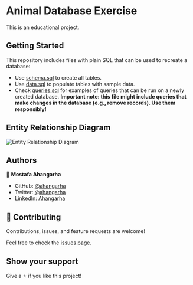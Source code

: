 # Animal Database Exercise

This is an educational project.

## Getting Started

This repository includes files with plain SQL that can be used to recreate a database:

- Use [schema.sql](./schema.sql) to create all tables.
- Use [data.sql](./data.sql) to populate tables with sample data.
- Check [queries.sql](./queries.sql) for examples of queries that can be run on a newly created database. **Important note: this file might include queries that make changes in the database (e.g., remove records). Use them responsibly!**

## Entity Relationship Diagram

![Entity Relationship Diagram](https://user-images.githubusercontent.com/11241315/166433680-f9244faa-d893-4966-93a6-2dbfed65a317.png)

## Authors

👤 **Mostafa Ahangarha**

- GitHub: [@ahangarha](https://github.com/ahangarha)
- Twitter: [@ahangarha](https://twitter.com/ahangarha)
- LinkedIn: [Ahangarha](https://linkedin.com/in/ahangarha)

## 🤝 Contributing

Contributions, issues, and feature requests are welcome!

Feel free to check the [issues page](../../issues/).

## Show your support

Give a ⭐️ if you like this project!

